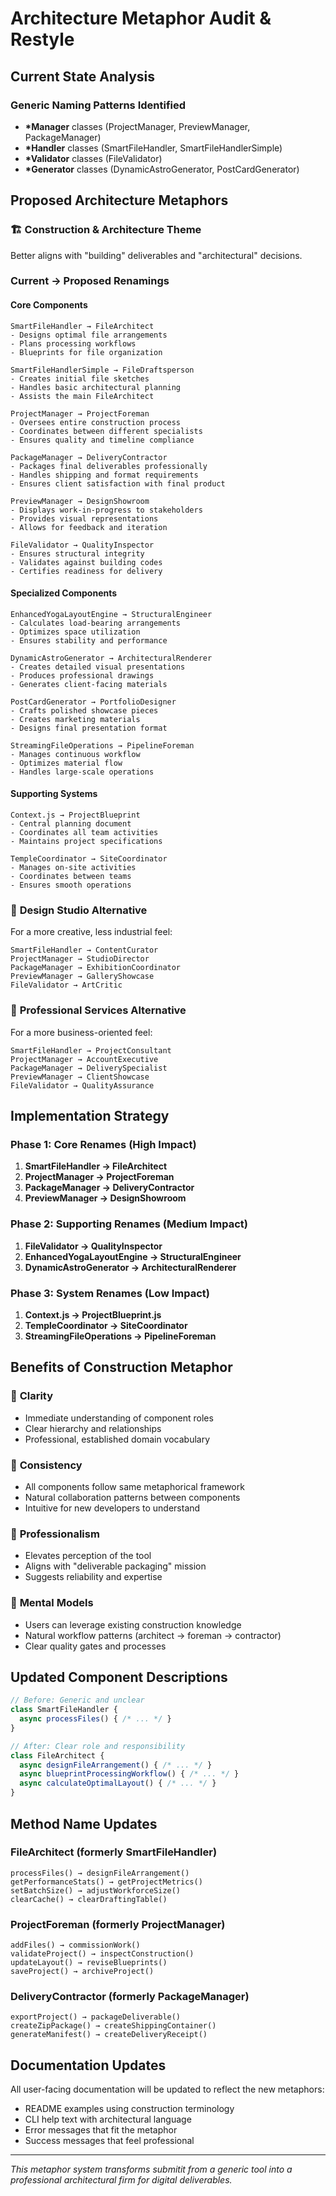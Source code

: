 # Architecture Metaphor Audit & Restyle

## Current State Analysis

### Generic Naming Patterns Identified
- **\*Manager** classes (ProjectManager, PreviewManager, PackageManager)
- **\*Handler** classes (SmartFileHandler, SmartFileHandlerSimple)  
- **\*Validator** classes (FileValidator)
- **\*Generator** classes (DynamicAstroGenerator, PostCardGenerator)

## Proposed Architecture Metaphors

### 🏗️ **Construction & Architecture Theme**
Better aligns with "building" deliverables and "architectural" decisions.

### Current → Proposed Renamings

#### Core Components
```
SmartFileHandler → FileArchitect
- Designs optimal file arrangements
- Plans processing workflows
- Blueprints for file organization

SmartFileHandlerSimple → FileDraftsperson  
- Creates initial file sketches
- Handles basic architectural planning
- Assists the main FileArchitect

ProjectManager → ProjectForeman
- Oversees entire construction process
- Coordinates between different specialists
- Ensures quality and timeline compliance

PackageManager → DeliveryContractor
- Packages final deliverables professionally
- Handles shipping and format requirements
- Ensures client satisfaction with final product

PreviewManager → DesignShowroom
- Displays work-in-progress to stakeholders
- Provides visual representations
- Allows for feedback and iteration

FileValidator → QualityInspector
- Ensures structural integrity
- Validates against building codes
- Certifies readiness for delivery
```

#### Specialized Components
```
EnhancedYogaLayoutEngine → StructuralEngineer
- Calculates load-bearing arrangements
- Optimizes space utilization
- Ensures stability and performance

DynamicAstroGenerator → ArchitecturalRenderer
- Creates detailed visual presentations
- Produces professional drawings
- Generates client-facing materials

PostCardGenerator → PortfolioDesigner
- Crafts polished showcase pieces
- Creates marketing materials
- Designs final presentation format

StreamingFileOperations → PipelineForeman
- Manages continuous workflow
- Optimizes material flow
- Handles large-scale operations
```

#### Supporting Systems
```
Context.js → ProjectBlueprint
- Central planning document
- Coordinates all team activities
- Maintains project specifications

TempleCoordinator → SiteCoordinator
- Manages on-site activities
- Coordinates between teams
- Ensures smooth operations
```

### 🎨 **Design Studio Alternative**
For a more creative, less industrial feel:

```
SmartFileHandler → ContentCurator
ProjectManager → StudioDirector  
PackageManager → ExhibitionCoordinator
PreviewManager → GalleryShowcase
FileValidator → ArtCritic
```

### 🏢 **Professional Services Alternative**
For a more business-oriented feel:

```
SmartFileHandler → ProjectConsultant
ProjectManager → AccountExecutive
PackageManager → DeliverySpecialist  
PreviewManager → ClientShowcase
FileValidator → QualityAssurance
```

## Implementation Strategy

### Phase 1: Core Renames (High Impact)
1. **SmartFileHandler → FileArchitect**
2. **ProjectManager → ProjectForeman** 
3. **PackageManager → DeliveryContractor**
4. **PreviewManager → DesignShowroom**

### Phase 2: Supporting Renames (Medium Impact)
1. **FileValidator → QualityInspector**
2. **EnhancedYogaLayoutEngine → StructuralEngineer**
3. **DynamicAstroGenerator → ArchitecturalRenderer**

### Phase 3: System Renames (Low Impact)
1. **Context.js → ProjectBlueprint.js**
2. **TempleCoordinator → SiteCoordinator**
3. **StreamingFileOperations → PipelineForeman**

## Benefits of Construction Metaphor

### 🎯 **Clarity**
- Immediate understanding of component roles
- Clear hierarchy and relationships
- Professional, established domain vocabulary

### 🔄 **Consistency** 
- All components follow same metaphorical framework
- Natural collaboration patterns between components
- Intuitive for new developers to understand

### 💼 **Professionalism**
- Elevates perception of the tool
- Aligns with "deliverable packaging" mission
- Suggests reliability and expertise

### 🧠 **Mental Models**
- Users can leverage existing construction knowledge
- Natural workflow patterns (architect → foreman → contractor)
- Clear quality gates and processes

## Updated Component Descriptions

```javascript
// Before: Generic and unclear
class SmartFileHandler {
  async processFiles() { /* ... */ }
}

// After: Clear role and responsibility
class FileArchitect {
  async designFileArrangement() { /* ... */ }
  async blueprintProcessingWorkflow() { /* ... */ }
  async calculateOptimalLayout() { /* ... */ }
}
```

## Method Name Updates

### FileArchitect (formerly SmartFileHandler)
```
processFiles() → designFileArrangement()
getPerformanceStats() → getProjectMetrics()
setBatchSize() → adjustWorkforceSize()
clearCache() → clearDraftingTable()
```

### ProjectForeman (formerly ProjectManager)
```
addFiles() → commissionWork()
validateProject() → inspectConstruction()
updateLayout() → reviseBlueprints()
saveProject() → archiveProject()
```

### DeliveryContractor (formerly PackageManager)
```
exportProject() → packageDeliverable()
createZipPackage() → createShippingContainer()
generateManifest() → createDeliveryReceipt()
```

## Documentation Updates

All user-facing documentation will be updated to reflect the new metaphors:
- README examples using construction terminology
- CLI help text with architectural language  
- Error messages that fit the metaphor
- Success messages that feel professional

---

*This metaphor system transforms submitit from a generic tool into a professional architectural firm for digital deliverables.*